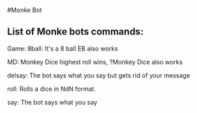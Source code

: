 #Monke Bot

## List of Monke bots commands:

Game:
  8ball:          It's a 8 ball EB also works
  
  MD:             Monkey Dice highest roll wins, ?Monkey Dice also works
  
  delsay:         The bot says what you say but gets rid of your message
  
  roll:           Rolls a dice in NdN format.
  
  say:            The bot says what you say

